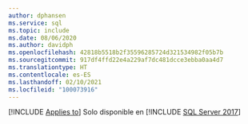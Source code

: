 ```yaml
---
author: dphansen
ms.service: sql
ms.topic: include
ms.date: 08/06/2020
ms.author: davidph
ms.openlocfilehash: 42818b5518b2f35596285724d321534982f05b7b
ms.sourcegitcommit: 917df4ffd22e4a229af7dc481dcce3ebba0aa4d7
ms.translationtype: HT
ms.contentlocale: es-ES
ms.lasthandoff: 02/10/2021
ms.locfileid: "100073916"
---
```

[!INCLUDE [Applies to](../../includes/applies-md.md)] Solo disponible en [!INCLUDE [SQL Server 2017](_ss2017.md)] 